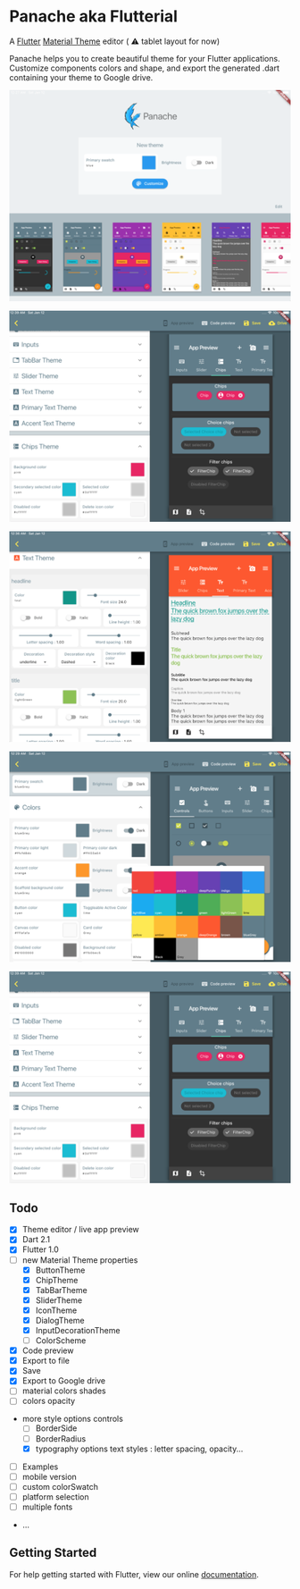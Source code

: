 # Panache aka Flutterial 

A [Flutter](https://flutter.io) [Material Theme](https://docs.flutter.io/flutter/material/ThemeData-class.html) editor ( :warning: tablet layout for now) 

Panache helps you to create beautiful theme for your Flutter applications.
Customize components colors and shape, and export the generated .dart containing your theme to Google drive.

![home](docs/home.png)

![screenshot](docs/screenshot.png)

![screenshot2](docs/screenshot2.png)

![screenshot3](docs/screenshot3.png)

![screenshot4](docs/screenshot4.png)

## Todo

- [x] Theme editor / live app preview
- [x] Dart 2.1
- [x] Flutter 1.0
- [ ] new Material Theme properties
  - [x] ButtonTheme
  - [x] ChipTheme
  - [x] TabBarTheme
  - [x] SliderTheme
  - [x] IconTheme
  - [x] DialogTheme
  - [x] InputDecorationTheme
  - [ ] ColorScheme
- [x] Code preview
- [x] Export to file
- [x] Save
- [x] Export to Google drive
- [ ] material colors shades
- [ ] colors opacity
- more style options controls
  - [ ] BorderSide
  - [ ] BorderRadius
  - [x] typography options text styles : letter spacing, opacity...
- [ ] Examples
- [ ] mobile version
- [ ] custom colorSwatch
- [ ] platform selection
- [ ] multiple fonts
- ...

## Getting Started

For help getting started with Flutter, view our online
[documentation](http://flutter.io/).
